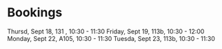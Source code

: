 # Bookings

Thursd, Sept 18, 131 , 10:30 - 11:30
Friday, Sept 19, 113b, 10:30 - 12:00
Monday, Sept 22, A105, 10:30 - 11:30
Tuesda, Sept 23, 113b, 10:30 - 11:30
